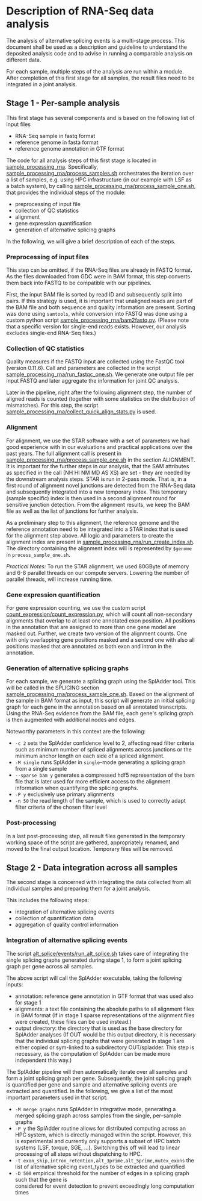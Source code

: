 # Description of RNA-Seq data analysis

The analysis of alternative splicing events is a multi-stage process. This document shall be used as
a description and guideline to understand the deposited analysis code and to advise in running a
comparable analysis on different data.

For each sample, multiple steps of the analysis are run within a module. After completion of
this first stage for all samples, the result files need to be integrated in a joint analysis. 

## Stage 1 - Per-sample analysis

This first stage has several components and is based on the following list of input files
* RNA-Seq sample in fastq format
* reference genome in fasta format
* reference genome annotation in GTF format

The code for all analysis steps of this first stage is located in
[sample_processing_rna](../sample_processing_rna). Specifically,
[sample_processing_rna/process_samples.sh](../sample_processing_rna/process_samples.sh) orchestrates
the iteration over a list of samples, e.g. using HPC infrastructure (in our example with LSF as a
batch system), by calling
[sample_processing_rna/process_sample_one.sh](../sample_processing_rna/process_sample_one.sh), that
provides the individual steps of the module:
* preprocessing of input file
* collection of QC statistics
* alignment
* gene expression quantification
* generation of alternative splicing graphs

In the following, we will give a brief description of each of the steps.

### Preprocessing of input files

This step can be omitted, if the RNA-Seq files are already in FASTQ format. As the files downloaded
from GDC were in BAM format, this step converts them back into FASTQ to be compatible with our
pipelines. 

First, the input BAM file is sorted by read ID and subsequently split into pairs. If this strategy
is used, it is important that unaligned reads are part of the BAM file and both sequence and quality
information are present. Sorting was done using `samtools`, while conversion into FASTQ was done
using a custom python script
[sample_processing_rna/bam2fastq.py](../sample_processing_rna/bam2fastq.py). (Please note that a
specific version for single-end reads exists. However, our analysis excludes single-end RNA-Seq
files.)

### Collection of QC statistics

Quality measures if the FASTQ input are collected using the FastQC tool (version 0.11.6). Call and
parameters are collected in the script
[sample_processing_rna/run_fastqc_one.sh](../sample_processing_rna/run_fastqc_one.sh). We generate one
output file per input FASTQ and later aggregate the information for joint QC analysis.

Later in the pipeline, right after the following alignment step, the number of aligned reads is
counted (together with some statistics on the distribution of mismatches). For this step, the script
[sample_processing_rna/collect_quick_align_stats.py](../sample_processing_rna/collect_quick_align_stats.py)
is used.

### Alignment

For alignment, we use the STAR software with a set of parameters we had good experience with in our
evaluations and practical applications over the past years. The full alignment call is present in
[sample_processing_rna/process_sample_one.sh](../sample_processing_rna/process_sample_one.sh) in the
section ALIGNMENT. It is important for the further steps in our analysis, that the SAM attributes as
specified in the call (NH HI NM MD AS XS) are set - they are needed by the downstream analysis
steps. STAR is run in 2-pass mode. That is, in a first round of alignment novel junctions are
detected from the RNA-Seq data and subsequently integrated into a new temporary index. This
temporary (sample specific) index is then used in a second alignment round for sensitive junction
detection. From the alignment results, we keep the BAM file as well as the list of junctions for further
analysis.

As a preliminary step to this alignment, the reference genome and the reference annotation need 
to be integrated into a STAR index that is used for the alignment step above. All logic and
parameters to create the alignment index are present in
[sample_processing_rna/run_create_index.sh](../sample_processing_rna/run_create_index.sh). The
directory containing the alignment index will is represented by `$genome` in
`process_sample_one.sh`.

*Practical Notes:* To run the STAR alignment, we used 80GByte of memory and 6-8 parallel threads on
our compute servers. Lowering the number of parallel threads, will increase running time.

### Gene expression quantification

For gene expression counting, we use the custom script
[count_expression/count_expression.py](../count_expression/count_expression.py), which will count all
non-secondary alignments that overlap to at least one annotated exon position. All positions in the
annotation that are assigned to more than one gene model are masked out. Further, we create two
version of the alignment counts. One with only overlapping gene positions masked and a second one
with also all positions masked that are annotated as both exon and intron in the annotation.

### Generation of alternative splicing graphs

For each sample, we generate a splicing graph using the SplAdder tool. This will be called in the
SPLICING section
[sample_processing_rna/process_sample_one.sh](../sample_processing_rna/process_sample_one.sh). Based on
the alignment of the sample in BAM format as input, this script will generate an initial splicing
graph for each gene in the annotation based on all annotated transcripts. Using the RNA-Seq evidence
from the BAM file, each gene's splicing graph is then augmented with additional nodes and edges. 

Noteworthy parameters in this context are the following:
* `-c 2` sets the SplAdder confidence level to 2, affecting read filter criteria such as minimum number of
spliced alignments across junctions or the minimum anchor length on each side of a spliced
alignment.
* `-M single` runs SplAdder in `single`-mode generating a splicing graph from a single sample
* `--sparse bam y` generates a compressed hdf5 representation of the bam file that is later used for
more efficient access to the alignment information when quantifying the splicing graphs.
* `-P y` exclusively use primary alignments
* `-n 50` the read length of the sample, which is used to correctly adapt filter criteria of the
chosen filter level

### Post-processing

In a last post-processing step, all result files generated in the temporary working space of the
script are gathered, appropriately renamed, and moved to the final output location. Temporary files
will be removed.

## Stage 2 - Data integration across all samples

The second stage is concerned with integrating the data collected from all individual samples and
preparing them for a joint analysis.

This includes the following steps:
* integration of alternative splicing events
* collection of quantification data
* aggregation of quality control information

### Integration of alternative splicing events

The script [alt_splice/events/run_alt_splice.sh](events/run_alt_splice.sh) takes care of
integrating the single splicing graphs generated during stage 1, to form a joint splicing graph per
gene across all samples.

The above script will call the SplAdder executable, taking the following inputs:
* annotation: reference gene annotation in GTF format that was used also for stage 1
* alignments: a text file containing the absolute paths to all alignment files in BAM format (If in
  stage 1 sparse representations of the alignment files were created, these files can be used
  instead.)
* output directory: the directory that is used as the base directory for SplAdder analyses (If OUT
  would be this output directory, it is necessary that the individual splicing graphs that were
  generated in stage 1 are either copied or sym-linked to a subdirectory OUT/spladder. This step is
  necessary, as the computation of SplAdder can be made more independent this way.)

The SplAdder pipeline will then automatically iterate over all samples and form a joint splicing
graph per gene. Subsequently, the joint splicing graph is quantified per gene and sample and
alternative splicing events are extracted and quantified. In the following, we give a list of the
most important parameters used in that script:
* `-M merge graphs` runs SplAdder in integrative mode, generating a merged splicing graph across 
  samples from the single, per-sample graphs
* `-P y` the SplAdder routine allows for distributed computing across an HPC system, which is 
directly managed within the script. However, this is experimental and currently only supports a
subset of HPC batch systems (LSF, torque, SGE, ...). Switching this off will lead to linear
processing of all steps without dispatching to HPC.
* `-t exon_skip,intron_retention,alt_3prime,alt_5prime,mutex_exons` the list of alternative splicing
  event_types to be extracted and quantified
* `-D 500` empirical threshold for the number of edges in a splicing graph such that the gene is  
  considered for event detection to prevent exceedingly long computation times


